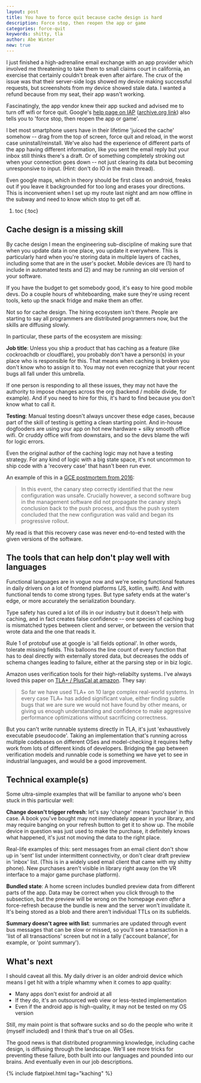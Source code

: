 ```yaml
---
layout: post
title: You have to force quit because cache design is hard
description: Force stop, then reopen the app or game
categories: force-quit
keywords: shitty, tla
author: Abe Winter
new: true
---
```


I just finished a high-adrenaline email exchange with an app provider which involved me threatening to take them to small claims court in california, an exercise that certainly couldn't break even after airfare. The crux of the issue was that their server-side logs showed my device making successful requests, but screenshots from my device showed stale data. I wanted a refund because from my seat, their app wasn't working.

Fascinatingly, the app vendor knew their app sucked and advised me to turn off wifi or force quit. Google's [help page on IAP](https://support.google.com/googleplay/answer/1050566?hl=en) ([archive.org link](https://web.archive.org/web/20180927110040/https://support.google.com/googleplay/answer/1050566?hl=en)) also tells you to 'force stop, then reopen the app or game'.

I bet most smartphone users have in their lifetime 'juiced the cache' somehow -- drag from the top of screen, force quit and reload, in the worst case uninstall/reinstall. We've also had the experience of different parts of the app having different information, like you sent the email reply but your inbox still thinks there's a draft. Or of something completely stroking out when your connection goes down -- not just clearing its data but becoming unresponsive to input. (Hint: don't do IO in the main thread).

Even google maps, which in theory should be first class on android, freaks out if you leave it backgrounded for too long and erases your directions. This is inconvenient when I set up my route last night and am now offline in the subway and need to know which stop to get off at.

1. toc
{:toc}

## Cache design is a missing skill

By cache design I mean the engineering sub-discipline of making sure that when you update data in one place, you update it everywhere. This is particularly hard when you're storing data in multiple layers of caches, including some that are in the user's pocket. Mobile devices are (1) hard to include in automated tests and (2) and may be running an old version of your software.

If you have the budget to get somebody good, it's easy to hire good mobile devs. Do a couple hours of whiteboarding, make sure they're using recent tools, keto up the snack fridge and make them an offer.

Not so for cache design. The hiring ecosystem isn't there. People are starting to say all programmers are distributed programmers now, but the skills are diffusing slowly.

In particular, these parts of the ecosystem are missing:

**Job title**: Unless you ship a product that has caching as a feature (like cockroachdb or cloudflare), you probably don't have a person(s) in your place who is responsible for this. That means when caching is broken you don't know who to assign it to. You may not even recognize that your recent bugs all fall under this umbrella.

If one person is responding to all these issues, they may not have the authority to impose changes across the org (backend / mobile divide, for example). And if you need to hire for this, it's hard to find because you don't know what to call it.

**Testing**: Manual testing doesn't always uncover these edge cases, because part of the skill of testing is getting a clean starting point. And in-house dogfooders are using your app on hot new hardware + silky smooth office wifi. Or cruddy office wifi from downstairs, and so the devs blame the wifi for logic errors.

Even the original author of the caching logic may not have a testing strategy. For any kind of logic with a big state space, it's not uncommon to ship code with a 'recovery case' that hasn't been run ever.

An example of this in a [GCE postmortem from 2016](https://status.cloud.google.com/incident/compute/16007?post-mortem):

> In this event, the canary step correctly identified that the new configuration was unsafe. Crucially however, a second software bug in the management software did not propagate the canary step’s conclusion back to the push process, and thus the push system concluded that the new configuration was valid and began its progressive rollout.

My read is that this recovery case was never end-to-end tested with the given versions of the software.

## The tools that can help don't play well with languages

Functional languages are in vogue now and we're seeing functional features in daily drivers on a lot of frontend platforms (JS, kotlin, swift). And with functional tends to come strong types. But type safety ends at the water's edge, or more accurately the serialization boundary.

Type safety has cured a lot of ills in our industry but it doesn't help with caching, and in fact creates false confidence -- one species of caching bug is mismatched types between client and server, or between the version that wrote data and the one that reads it.

Rule 1 of protobuf use at google is 'all fields optional'. In other words, tolerate missing fields. This balloons the line count of every function that has to deal directly with externally stored data, but decreases the odds of schema changes leading to failure, either at the parsing step or in biz logic.

Amazon uses verification tools for their high-reliabilty systems. I've always loved this paper on [TLA+ / PlusCal at amazon](https://lamport.azurewebsites.net/tla/formal-methods-amazon.pdf). They say:

> So far we have used TLA+ on 10 large complex real-world systems. In every case TLA+ has added significant value, either finding subtle bugs that we are sure we would not have found by other means, or giving us enough understanding and confidence to make aggressive performance optimizations without sacrificing correctness.

But you can't write runnable systems directly in TLA, it's just 'exhaustively executable pseudocode'. Taking an implementation that's running across multiple codebases on different OSes and model-checking it requires hefty work from lots of different kinds of developers. Bridging the gap between verification models and runnable code is something we have yet to see in industrial languages, and would be a good improvement.

## Technical example(s)

Some ultra-simple examples that will be familiar to anyone who's been stuck in this particular well:

**Change doesn't trigger refresh**: let's say 'change' means 'purchase' in this case. A book you've bought may not immediately appear in your library, and may require banging on your refresh button to get it to show up. The mobile device in question was just used to make the purchase, it definitely knows what happened, it's just not moving the data to the right place.

Real-life examples of this: sent messages from an email client don't show up in 'sent' list under intermittent connectivity, or don't clear draft preview in 'inbox' list. (This is in a widely used email client that came with my shitty phone). New purchases aren't visible in library right away (on the VR interface to a major game purchase platform).

**Bundled state**: A home screen includes bundled preview data from different parts of the app. Data may be correct when you click through to the subsection, but the preview will be wrong on the homepage *even after* a force-refresh because the bundle is new and the server won't invalidate it. It's being stored as a blob and there aren't individual TTLs on its subfields.

**Summary doesn't agree with list**: summaries are updated through event bus messages that can be slow or missed, so you'll see a transaction in a 'list of all transactions' screen but not in a tally ('account balance', for example, or 'point summary').

## What's next

I should caveat all this. My daily driver is an older android device which means I get hit with a triple whammy when it comes to app quality:

* Many apps don't exist for android at all
* If they do, it's an outsourced web view or less-tested implementation
* Even if the android app is high-quality, it may not be tested on my OS version

Still, my main point is that software sucks and so do the people who write it (myself included) and I think that's true on all OSes.

The good news is that distributed programming knowledge, including cache design, is diffusing through the landscape. We'll see more tricks for preventing these failure, both built into our languages and pounded into our brains. And eventually even in our job descriptions.

{% include flatpixel.html tag="kaching" %}
